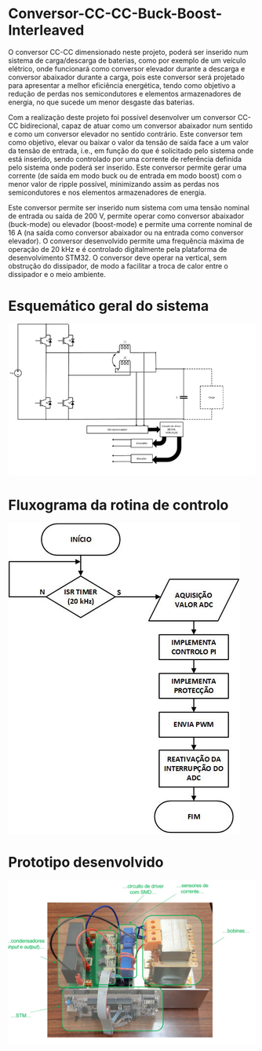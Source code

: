# Conversor-CC-CC-Buck-Boost-Interleaved
O conversor CC-CC dimensionado neste projeto, poderá ser inserido num sistema de carga/descarga
de baterias, como por exemplo de um veículo elétrico, onde funcionará como conversor elevador
durante a descarga e conversor abaixador durante a carga, pois este conversor será projetado para
apresentar a melhor eficiência energética, tendo como objetivo a redução de perdas nos
semicondutores e elementos armazenadores de energia, no que sucede um menor desgaste das
baterias.

Com a realização deste projeto foi possível desenvolver um conversor CC-CC bidirecional, capaz de
atuar como um conversor abaixador num sentido e como um conversor elevador no sentido contrário.
Este conversor tem como objetivo, elevar ou baixar o valor da tensão de saída face a um valor da
tensão de entrada, i.e., em função do que é solicitado pelo sistema onde está inserido, sendo
controlado por uma corrente de referência definida pelo sistema onde poderá ser inserido. Este
conversor permite gerar uma corrente (de saída em modo buck ou de entrada em modo boost) com
o menor valor de ripple possível, minimizando assim as perdas nos semicondutores e nos elementos
armazenadores de energia.

Este conversor permite ser inserido num sistema com uma tensão nominal de entrada ou saída de
200 V, permite operar como conversor abaixador (buck-mode) ou elevador (boost-mode) e permite
uma corrente nominal de 16 A (na saída como conversor abaixador ou na entrada como conversor
elevador). O conversor desenvolvido permite uma frequência máxima de operação de 20 kHz e é
controlado digitalmente pela plataforma de desenvolvimento STM32. O conversor deve operar na
vertical, sem obstrução do dissipador, de modo a facilitar a troca de calor entre o dissipador e o meio
ambiente.
# Esquemático geral do sistema
![alt text](https://github.com/SirBlaze10/Conversor-CC-CC-Buck-Boost-Interleaved/blob/main/Fotos%20readme/esquematico.png)

# Fluxograma da rotina de controlo
![alt text](https://github.com/SirBlaze10/Conversor-CC-CC-Buck-Boost-Interleaved/blob/main/Fotos%20readme/fluxograma_V2.jpg)

# Prototipo desenvolvido
![alt text](https://github.com/SirBlaze10/Conversor-CC-CC-Buck-Boost-Interleaved/blob/main/Fotos%20readme/Prototipo.png)

